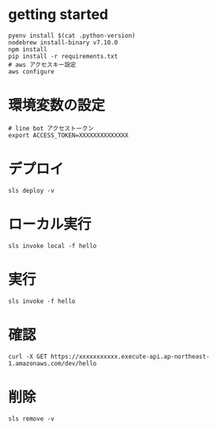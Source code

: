
# getting started
```
pyenv install $(cat .python-version)
nodebrew install-binary v7.10.0
npm install
pip install -r requirements.txt
# aws アクセスキー設定
aws configure
```

# 環境変数の設定
```
# line bot アクセストークン
export ACCESS_TOKEN=XXXXXXXXXXXXXX
```

# デプロイ
```
sls deploy -v
```

# ローカル実行
```
sls invoke local -f hello
```

# 実行
```
sls invoke -f hello
```

# 確認
```
curl -X GET https://xxxxxxxxxxx.execute-api.ap-northeast-1.amazonaws.com/dev/hello
```

# 削除
```
sls remove -v
```
